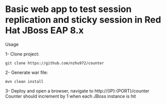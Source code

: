# Basic web app to test session replication and sticky session in Red Hat JBoss EAP 8.x 

Usage

1- Clone project:
~~~
git clone https://github.com/nzhu972/counter
~~~
2- Generate war file:
~~~
mvn clean install
~~~
3- Deploy and open a browser, navigate to http://{IP}:{PORT}/counter
   Counter should increment by 1 when each JBoss instance is hit
~~~
